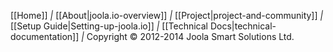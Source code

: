 [[Home]] *|* [[About|joola.io-overview]] *|*
[[Project|project-and-community]] *|*
[[Setup Guide|Setting-up-joola.io]] *|*
[[Technical Docs|technical-documentation]] *|* Copyright &copy; 2012-2014 Joola Smart Solutions Ltd.
